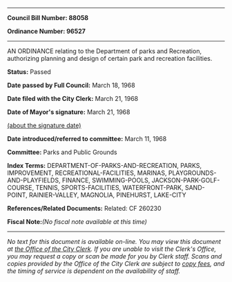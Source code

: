 

********

**Council Bill Number: 88058**
   
**Ordinance Number: 96527**
********

 AN ORDINANCE relating to the Department of parks and Recreation, authorizing planning and design of certain park and recreation facilities.

**Status:** Passed
   
**Date passed by Full Council:** March 18, 1968
   
**Date filed with the City Clerk:** March 21, 1968
   
**Date of Mayor's signature:** March 21, 1968
   
[(about the signature date)](/~public/approvaldate.htm)
   
   
   
**Date introduced/referred to committee:** March 11, 1968
   
**Committee:** Parks and Public Grounds
   
   
**Index Terms:** DEPARTMENT-OF-PARKS-AND-RECREATION, PARKS, IMPROVEMENT, RECREATIONAL-FACILITIES, MARINAS, PLAYGROUNDS-AND-PLAYFIELDS, FINANCE, SWIMMING-POOLS, JACKSON-PARK-GOLF-COURSE, TENNIS, SPORTS-FACILITIES, WATERFRONT-PARK, SAND-POINT, RAINIER-VALLEY, MAGNOLIA, PINEHURST, LAKE-CITY

**References/Related Documents:** Related: CF 260230

**Fiscal Note:**_(No fiscal note available at this time)_
********

_No text for this document is available on-line. You may view this document at [the Office of the City Clerk](http://www.seattle.gov/leg/clerk/contactUs.htm). If you are unable to visit the Clerk's Office, you may request a copy or scan be made for you by Clerk staff. Scans and copies provided by the Office of the City Clerk are subject to [copy fees](http://clerk.seattle.gov/~public/clerkfees.htm), and the timing of service is dependent on the availability of staff._

